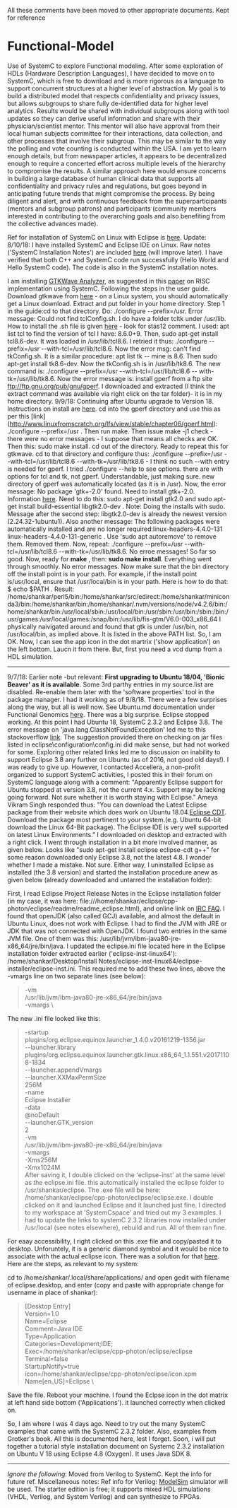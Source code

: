 All these comments have been moved to other appropriate documents. Kept for reference

# Functional-Model
Use of SystemC to explore Functional modeling.
After some exploration of HDLs (Hardware Description Languages), I have decided to move on to SystemC, which is free to download and is more rigorous as a language to support concurrent structures at a higher level of abstraction. My goal is to build a distributed model that respects confidentiality and privacy issues, but allows subgroups to share fully de-identified data for higher level analytics. Results would be shared with individual subgroups along with tool updates so they can derive useful information and share with their physician/scientist mentor. This mentor will also have approval from their local human subjects committee for their interactions, data collection, and other processes that involve their subgroup. This may be similar to the way the polling and vote counting is conducted within the USA. I am yet to learn enough details, but from newspaper articles, it appears to  be decentralized enough to require a concerted effort across multiple levels of the hierarchy to compromise the results. A similar approach here would ensure concerns in building a large database of human clinical data that supports all confidentiality and privacy rules and regulations, but goes beyond in anticipating future trends that might compromise the process. By being diligent and alert, and with continuous feedback from the superparticipants (mentors and subgroup patrons) and participants (community members interested in contributing to the overarching goals and also benefiting from the collective advances made). 

Ref for installation of SystemC on Linux with Eclipse is [here](http://euinovation.blogspot.com/2016/02/systemc-development-of-eclipse-on-linux.html).
Update: 8/10/18: I have installed SystemC and Eclipse IDE on Linux. Raw notes ('SystemC Installation Notes') are included [here](https://github.com/shankar4/Functional-Model/blob/master/SystemC%20Installation%20Notes) (will improve later). I have verified that both C++ and SystemC code run successfully (Hello World and Hello SystemC code). The code is also in the SystemC installation notes. 

I am installing [GTKWave Analyzer](http://gtkwave.sourceforge.net/gtkwave.pdf), as suggested in this [paper](http://www.ijcst.com/vol24/2/mitesh.pdf) on RISC implementation using SystemC. Following the steps in the user guide. Download gtkwave from [here](https://sourceforge.net/projects/gtkwave/) - on a Linux system, you should automatically get a Linux download. Extract and put folder in your home directory. Step 1 in the guide:cd to that directory. Do:  ./configure --prefix=/usr. Error message: Could not find tclConfig.sh. I do have a folder tcltk under /usr/lib. How to install the .sh file is given [here](https://www.linuxquestions.org/questions/linux-newbie-8/where-can-i-find-tclconfig-sh-207239/) - look for stas12 comment. I used: apt list tcl to find the version of tcl I have: 8.6.0+9. Then, sudo apt-get install tcl8.6-dev. It was loaded in /usr/lib/tcl8.6. I retried it thus: ./configure --prefix=/usr --with-tcl=/usr/lib/tcl8.6. Now the error msg:  can't find tkConfig.sh. It is a similar procedure: apt list tk -- mine is 8.6. Then sudo apt-get install tk8.6-dev. Now the tkConfig.sh is in /usr/lib/tk8.6. The new command is: ./configure --prefix=/usr --with-tcl=/usr/lib/tcl8.6 -- with-tk=/usr/lib/tk8.6. Now the error message is: install gperf from a ftp site  ftp://ftp.gnu.org/pub/gnu/gperf. I downloaded and extracted (I think the extract command was available via right click on the tar folder)- it is in my home directory. 9/9/18: Continuing after Ubuntu upgrade to Version 18. Instructions on install are [here](http://www.linuxfromscratch.org/blfs/view/7.5/general/gperf.html). cd into the gperf directory and use this as per this [link] (http://www.linuxfromscratch.org/lfs/view/stable/chapter06/gperf.html): ./configure --prefix=/usr . Then run make. Then issue make -j1 check - there were no error messages - I suppose that means all checks are OK. Then this: sudo make install. cd out of the directory. Ready to repeat this for gtkwave. cd to that directory and configure thus: ./configure --prefix=/usr --with-tcl=/usr/lib/tcl8.6 --with-tk=/usr/lib/tk8.6 - I think no such --with entry is needed for gperf. I tried ./configure --help to see options. there are with options for tcl and tk, not gperf. Understandable, just making sure. new directory of gperf was automatically located (as it is in /usr). Now, the error message: No package 'gtk+-2.0' found. Need to install gtk+-2.0. Information [here](https://askubuntu.com/questions/765526/how-to-install-gtk2-0). Need to do this: sudo apt-get install gtk2.0 and sudo apt-get install build-essential libgtk2.0-dev . Note: Doing the installs with sudo. Message after the second step: libgtk2.0-dev is already the newest version (2.24.32-1ubuntu1). Also another message: The following packages were automatically installed and are no longer required:linux-headers-4.4.0-131 linux-headers-4.4.0-131-generic .  Use 'sudo apt autoremove' to remove them. Removed them. Now, repeat: ./configure --prefix=/usr --with-tcl=/usr/lib/tcl8.6 --with-tk=/usr/lib/tk8.6. No erroe messages! So far so good. Now, ready for **make** , then: **sudo make install**.  Everything went through smoothly. No error messages. Now make sure that the bin directory off the install point is in your path. For example, if the install point is/usr/local, ensure that /usr/local/bin is in your path. Here is how to do that: $ echo $PATH . Result: 
/home/shankar/perl5/bin:/home/shankar/src/edirect:/home/shankar/miniconda3/bin:/home/shankar/bin:/home/shankar/.nvm/versions/node/v4.2.6/bin:/home/shankar/bin:/usr/local/sbin:/usr/local/bin:/usr/sbin:/usr/bin:/sbin:/bin:/usr/games:/usr/local/games:/snap/bin:/usr/lib/fis-gtm/V6.0-003_x86_64
I physically naivigated around and found that gtk is under /usr/bin, not /usr/local/bin, as implied above.  It is listed in the above PATH list. So, I am OK. Now, I can see the app icon in the dot martrix ('show application') on the left bottom. Laucn it from there. But, first you need a vcd dump from a HDL simulation. 

------------------------------------------------------------------------------------------------------------
9/7/18: Earlier note -but relevant: **First upgrading to Ubuntu 18/04, 'Bionic Beaver' as it is available**. Some 3rd parthy entries in my source.list are disabled. Re-enable them later with the 'software properties' tool in the package manager. I had it working as of 9/8/18. There were a few surprises along the way, but all is well now. See Ubuntu.md documentation under Functional Genomics [here](https://github.com/shankar4/Functional-Genomics/blob/master/Tools/Ubuntu.md). There was a big surprise. Eclipse stopped working. At this point I had Ubuntu 18, SystemC 2.3.2 and Eclipse 3.8. The error message on 'java.lang.ClassNotFoundException' led me to this stackoverflow [link](https://stackoverflow.com/questions/3412617/java-lang-classnotfoundexception-org-eclipse-core-runtime-adaptor-eclipsestarte). The suggestion provided there on checking on  jar files listed in eclipse\configuration\config.ini did make sense, but had not worked for some. Exploring other related links led me to discussion on inability to support Eclipse 3.8 any further on Ubuntu (as of 2016, not good old days!). I was ready to give up. However, I contacted Accellera, a non-profit organized to support SystemC activities, I posted this in their forum on SystemC language along with a comment: "Apparently Eclipse support for Ubuntu stopped at version 3.8, not the current 4.x. Support may be lacking going forward. Not sure whether it is worth staying with Eclipse." Ameya Vikram Singh responded thus: "You can download the Latest Eclipse package from their website which does work on Ubuntu 18.04.[Eclipse CDT](http://www.eclipse.org/downloads/packages/release/photon/r/eclipse-ide-cc-developers). Download the package most pertinent to your system.(e.g. Ubuntu 64-bit download the Linux 64-Bit package). The Eclipse IDE is very well supported on latest Linux Environments." I downloaded on desktop and extracted with a right click. I went through installation in a bit more involved manner, as given below. Looks like "sudo apt-get install eclipse eclipse-cdt g++" for some reason downloaded only Eclipse 3.8, not the latest 4.8. I wonder whether I made a mistake. Not sure. Either way, I uninstalled Eclipse as installed (the 3.8 version) and started the installation procedure anew as given below (already downloaded and untarred the installation folder): 

First, I read Eclipse Project Release Notes in the Eclipse installation folder (in my case, it was here: file:///home/shankar/eclipse/cpp-photon/eclipse/readme/readme_eclipse.html),  and online link on [IRC FAQ](http://wiki.eclipse.org/IRC_FAQ#I_just_installed_Eclipse_on_Linux.2C_but_it_does_not_start._What_is_the_problem.3F). I found that openJDK (also called GCJ) available, and almost the default in Ubuntu Linux, does not work with Eclipse. I had to find the JVM with JRE or JDK that was not connected with OpenJDK. I found two entries in the same JVM file. One of them was this: /usr/lib/jvm/ibm-java80-jre-x86_64/jre/bin/java. I updated the eclipse.ini file located here in the Eclipse installation folder extracted earlier ('eclipse-inst-linux64'):  /home/shankar/Desktop/Install Notes/eclipse-inst-linux64/eclipse-installer/eclipse-inst.ini. This required me to add these two lines, above  the -vmargs line  on two separate lines (see below): 
>-vm \
/usr/lib/jvm/ibm-java80-jre-x86_64/jre/bin/java \
-vmargs \

The new .ini file looked like this:
>-startup \
plugins/org.eclipse.equinox.launcher_1.4.0.v20161219-1356.jar \
--launcher.library \
plugins/org.eclipse.equinox.launcher.gtk.linux.x86_64_1.1.551.v20171108-1834 \
--launcher.appendVmargs \
--launcher.XXMaxPermSize \
256M \
-name \
Eclipse Installer \
-data \
@noDefault \
--launcher.GTK_version \
2 \
-vm \
/usr/lib/jvm/ibm-java80-jre-x86_64/jre/bin/java \
-vmargs \
-Xms256M \
-Xmx1024M \
After saving it, I double clicked on the 'eclipse-inst' at the same level as the eclipse.ini file. this automatically installed the ecllpse folder to /usr/shankar/eclipse. The .exe file will be here: /home/shankar/eclipse/cpp-photon/eclipse/eclipse.exe. I double clicked on it and launched Eclipse and it launched just fine. I directed to my workspace at 'SystemCspace' and tried out my 3 examples. I had to update the links to systemC 2.3.2 libraries now installed under /usr/local (see notes elsewhere), rebuild and run. All of them ran fine. 

For eaay accessibility, I right clicked on this .exe file and copy/pasted it to desktop. Unforuntely, it is a generic diamond symbol and it would be nice to associate with the actual eclipse icon. There was a solution for that [here](http://donovanbrown.com/post/Adding-Eclipse-to-Launcher-on-Ubuntu-1604). Here are the steps, as relevant to my system:

cd to /home/shankar/.local/share/applications/ and open gedit with filename of eclipse.desktop, and enter (copy and paste with appropriate change for username in place of shankar):
   
>[Desktop Entry] \
Version=1.0 \
Name=Eclipse \
Comment=Java IDE \
Type=Application \
Categories=Development;IDE; \
Exec=/home/shankar/eclipse/cpp-photon/eclipse/eclipse \
Terminal=false \
StartupNotify=true \
icon=/home/shankar/eclipse/cpp-photon/eclipse/icon.xpm \
Name[en_US]=Eclipse \

Save the file. Reboot your machine. I found the Eclpse icon  in the dot matrix at left hand side bottom ('Applications'). it launched correctly when clicked on. 

So, I am where I was 4 days ago. Need to try out the many SystemC examples that came with the SystemC 2.3.2 folder. Also, examples from Grotker's book.
All this is documented here, lest I forget. Soon, i will put together a tutorial style installation document on Systemc 2.3.2 installation on Ubuntu V 18 using Eclipse 4.8 (Oxygen). It uses Java SDK 8. 


------------------------------------------------------------------------------------------------------
*Ignore the following*: Moved from Verilog to SystemC. Kept the info for future ref. 
Miscellaneous notes:
Ref info for Verilog: [ModelSim](https://www.altera.com/products/design-software/model---simulation/modelsim-altera-software.html) simulator will be used. The starter edition is free; it supports mixed HDL simulations (VHDL, Verilog, and System Verilog) and can synthesize to FPGAs. 
